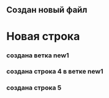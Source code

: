 ## Создан новый файл
# Новая строка
### создана ветка new1
### создана строка 4 в ветке new1
### создана строка 5

